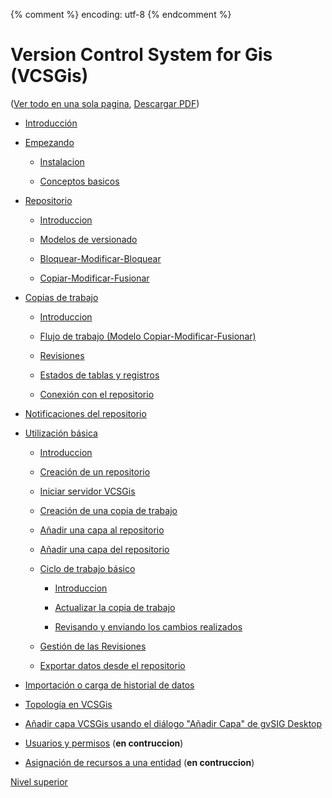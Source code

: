 {% comment %} encoding: utf-8 {% endcomment %}

# Version Control System for Gis (VCSGis)

([Ver todo en una sola pagina](VCSGis_Documentacion_de_usuario-es.md), [Descargar PDF](https://raw.githubusercontent.com/gvSIGAssociation/gvsig-desktop-docs/master/vcsgis/pdfs/gvSIG%20desktop%2C%20Version%20Control%20System%20for%20Gis%20(VCSGis)%20(v1.0.3-es).pdf))

* [Introducción](introduccion_t.md)

* [Empezando](empezando/index.md)

  * [Instalacion](empezando/instalacion_t.md)

  * [Conceptos basicos](empezando/conceptos_basicos_t.md)

* [Repositorio](repositorio/index.md)

  * [Introduccion](repositorio/introduccion_t.md)

  * [Modelos de versionado](repositorio/modelos_de_versionado_t.md)

  * [Bloquear-Modificar-Bloquear](repositorio/bloquear_modificar_bloquear_t.md)
  
  * [Copiar-Modificar-Fusionar](repositorio/copiar_modificar_fusionar_t.md)

* [Copias de trabajo](copias_de_trabajo/index.md)

  * [Introduccion](copias_de_trabajo/introduccion_t.md)

  * [Flujo de trabajo (Modelo  Copiar-Modificar-Fusionar)](copias_de_trabajo/flujo_de_trabajo_t.md)

  * [Revisiones](copias_de_trabajo/revisiones_t.md)

  * [Estados de tablas y registros](copias_de_trabajo/estados_de_tablas_y_registros_t.md)

  * [Conexión con el repositorio](copias_de_trabajo/conexion_con_el_repositorio_t.md)

* [Notificaciones del repositorio](notificaciones_del_repositorio_t.md)

* [Utilización básica](utilizacion_basica/index.md)

  * [Introduccion](utilizacion_basica/introduccion_t.md)

  * [Creación de un repositorio](utilizacion_basica/creacion_de_un_repositorio_t.md)

  * [Iniciar servidor VCSGis](utilizacion_basica/iniciar_servidor_t.md)

  * [Creación de una copia de trabajo](utilizacion_basica/creacion_de_copia_de_trabajo_t.md)

  * [Añadir una capa al repositorio](utilizacion_basica/añadir_capa_al_repositorio_t.md)

  * [Añadir una capa del repositorio](utilizacion_basica/añadir_una_capa_del_repositorio_t.md)

  * [Ciclo de trabajo básico](utilizacion_basica/ciclo_de_trabajo_basico/index.md)

    * [Introduccion](utilizacion_basica/ciclo_de_trabajo_basico/introduccion_t.md)

    * [Actualizar la copia de trabajo](utilizacion_basica/ciclo_de_trabajo_basico/actualizar_copia_de_trabajo_t.md)

    * [Revisando y enviando los cambios realizados](utilizacion_basica/ciclo_de_trabajo_basico/revisando_cambios_t.md)

  * [Gestión de las Revisiones](utilizacion_basica/gestion_de_las_revisiones_t.md)
  
  * [Exportar datos desde el repositorio](utilizacion_basica/exportar_datos_desde_el_repositorio_t.md)

* [Importación o carga de historial de datos](importacion_de_historial_de_datos_t.md)

* [Topología en VCSGis](topologia_t.md)

* [Añadir capa VCSGis usando el diálogo "Añadir Capa" de gvSIG Desktop](dialogo_de_anadir_capa_t.md)

* [Usuarios y permisos](usuarios_y_permisos/index.md) (**en contruccion**)

* [Asignación de recursos a una entidad](asignar_recursos/index.md) (**en contruccion**)

[Nivel superior](../index.md)


 

